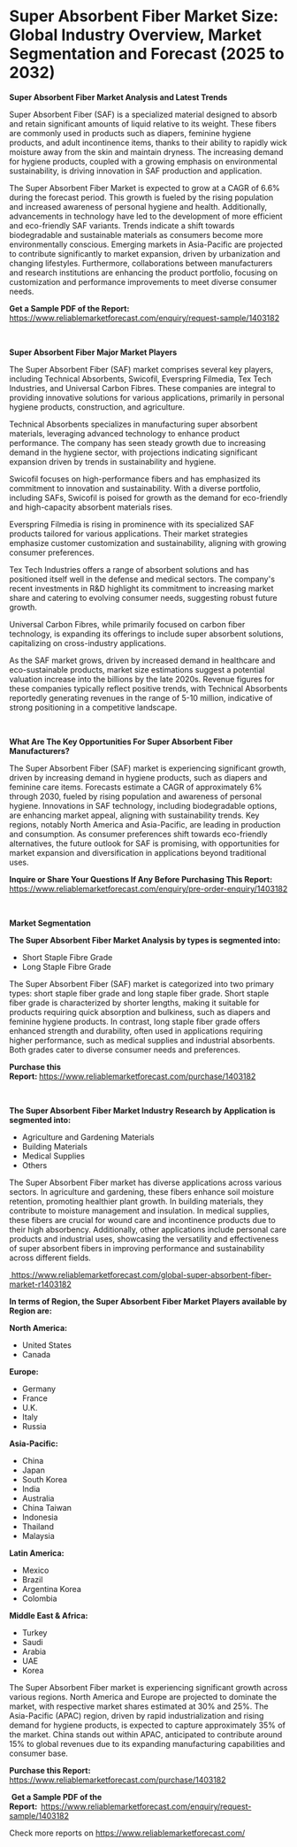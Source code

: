<p><h1>Super Absorbent Fiber Market Size: Global Industry Overview, Market Segmentation and Forecast (2025 to 2032)</h1></p><p><strong>Super Absorbent Fiber Market Analysis and Latest Trends</strong></p>
<p><p>Super Absorbent Fiber (SAF) is a specialized material designed to absorb and retain significant amounts of liquid relative to its weight. These fibers are commonly used in products such as diapers, feminine hygiene products, and adult incontinence items, thanks to their ability to rapidly wick moisture away from the skin and maintain dryness. The increasing demand for hygiene products, coupled with a growing emphasis on environmental sustainability, is driving innovation in SAF production and application.</p><p>The Super Absorbent Fiber Market is expected to grow at a CAGR of 6.6% during the forecast period. This growth is fueled by the rising population and increased awareness of personal hygiene and health. Additionally, advancements in technology have led to the development of more efficient and eco-friendly SAF variants. Trends indicate a shift towards biodegradable and sustainable materials as consumers become more environmentally conscious. Emerging markets in Asia-Pacific are projected to contribute significantly to market expansion, driven by urbanization and changing lifestyles. Furthermore, collaborations between manufacturers and research institutions are enhancing the product portfolio, focusing on customization and performance improvements to meet diverse consumer needs.</p></p>
<p><strong>Get a Sample PDF of the Report:&nbsp;</strong> <a href="https://www.reliablemarketforecast.com/enquiry/request-sample/1403182?utm_campaign=1832&utm_medium=2&utm_source=Github&utm_content=ia&utm_term=12012025&utm_id=super-absorbent-fiber">https://www.reliablemarketforecast.com/enquiry/request-sample/1403182</a></p>
<p>&nbsp;</p>
<p><strong>Super Absorbent Fiber Major Market Players</strong></p>
<p><p>The Super Absorbent Fiber (SAF) market comprises several key players, including Technical Absorbents, Swicofil, Everspring Filmedia, Tex Tech Industries, and Universal Carbon Fibres. These companies are integral to providing innovative solutions for various applications, primarily in personal hygiene products, construction, and agriculture.</p><p>Technical Absorbents specializes in manufacturing super absorbent materials, leveraging advanced technology to enhance product performance. The company has seen steady growth due to increasing demand in the hygiene sector, with projections indicating significant expansion driven by trends in sustainability and hygiene.</p><p>Swicofil focuses on high-performance fibers and has emphasized its commitment to innovation and sustainability. With a diverse portfolio, including SAFs, Swicofil is poised for growth as the demand for eco-friendly and high-capacity absorbent materials rises.</p><p>Everspring Filmedia is rising in prominence with its specialized SAF products tailored for various applications. Their market strategies emphasize customer customization and sustainability, aligning with growing consumer preferences.</p><p>Tex Tech Industries offers a range of absorbent solutions and has positioned itself well in the defense and medical sectors. The company's recent investments in R&D highlight its commitment to increasing market share and catering to evolving consumer needs, suggesting robust future growth.</p><p>Universal Carbon Fibres, while primarily focused on carbon fiber technology, is expanding its offerings to include super absorbent solutions, capitalizing on cross-industry applications. </p><p>As the SAF market grows, driven by increased demand in healthcare and eco-sustainable products, market size estimations suggest a potential valuation increase into the billions by the late 2020s. Revenue figures for these companies typically reflect positive trends, with Technical Absorbents reportedly generating revenues in the range of 5-10 million, indicative of strong positioning in a competitive landscape.</p></p>
<p>&nbsp;</p>
<p><strong>What Are The Key Opportunities For Super Absorbent Fiber Manufacturers?</strong></p>
<p><p>The Super Absorbent Fiber (SAF) market is experiencing significant growth, driven by increasing demand in hygiene products, such as diapers and feminine care items. Forecasts estimate a CAGR of approximately 6% through 2030, fueled by rising population and awareness of personal hygiene. Innovations in SAF technology, including biodegradable options, are enhancing market appeal, aligning with sustainability trends. Key regions, notably North America and Asia-Pacific, are leading in production and consumption. As consumer preferences shift towards eco-friendly alternatives, the future outlook for SAF is promising, with opportunities for market expansion and diversification in applications beyond traditional uses.</p></p>
<p><strong>Inquire or Share Your Questions If Any Before Purchasing This Report:</strong> <a href="https://www.reliablemarketforecast.com/enquiry/pre-order-enquiry/1403182?utm_campaign=1832&utm_medium=2&utm_source=Github&utm_content=ia&utm_term=12012025&utm_id=super-absorbent-fiber">https://www.reliablemarketforecast.com/enquiry/pre-order-enquiry/1403182</a></p>
<p>&nbsp;</p>
<p><strong>Market Segmentation</strong></p>
<p><strong>The Super Absorbent Fiber Market Analysis by types is segmented into:</strong></p>
<p><ul><li>Short Staple Fibre Grade</li><li>Long Staple Fibre Grade</li></ul></p>
<p><p>The Super Absorbent Fiber (SAF) market is categorized into two primary types: short staple fiber grade and long staple fiber grade. Short staple fiber grade is characterized by shorter lengths, making it suitable for products requiring quick absorption and bulkiness, such as diapers and feminine hygiene products. In contrast, long staple fiber grade offers enhanced strength and durability, often used in applications requiring higher performance, such as medical supplies and industrial absorbents. Both grades cater to diverse consumer needs and preferences.</p></p>
<p><strong>Purchase this Report:&nbsp;</strong><a href="https://www.reliablemarketforecast.com/purchase/1403182?utm_campaign=1832&utm_medium=2&utm_source=Github&utm_content=ia&utm_term=12012025&utm_id=super-absorbent-fiber">https://www.reliablemarketforecast.com/purchase/1403182</a></p>
<p>&nbsp;</p>
<p><strong>The Super Absorbent Fiber Market Industry Research by Application is segmented into:</strong></p>
<p><ul><li>Agriculture and Gardening Materials</li><li>Building Materials</li><li>Medical Supplies</li><li>Others</li></ul></p>
<p><p>The Super Absorbent Fiber market has diverse applications across various sectors. In agriculture and gardening, these fibers enhance soil moisture retention, promoting healthier plant growth. In building materials, they contribute to moisture management and insulation. In medical supplies, these fibers are crucial for wound care and incontinence products due to their high absorbency. Additionally, other applications include personal care products and industrial uses, showcasing the versatility and effectiveness of super absorbent fibers in improving performance and sustainability across different fields.</p></p>
<p><a href="https://www.reliablemarketforecast.com/global-super-absorbent-fiber-market-r1403182?utm_campaign=1832&utm_medium=2&utm_source=Github&utm_content=ia&utm_term=12012025&utm_id=super-absorbent-fiber">&nbsp;https://www.reliablemarketforecast.com/global-super-absorbent-fiber-market-r1403182</a></p>
<p><strong>In terms of Region, the Super Absorbent Fiber Market Players available by Region are:</strong></p>
<p>
    <p> <strong> North America: </strong>
        <ul>
            <li>United States</li>
            <li>Canada</li>
        </ul>
        </p> 
    <p> <strong> Europe: </strong>
        <ul>
            <li>Germany</li>
            <li>France</li>
            <li>U.K.</li>
            <li>Italy</li>
            <li>Russia</li>
        </ul>
        </p> 
    <p> <strong> Asia-Pacific: </strong>
        <ul>
            <li>China</li>
            <li>Japan</li>
            <li>South Korea</li>
            <li>India</li>
            <li>Australia</li>
            <li>China Taiwan</li>
            <li>Indonesia</li>
            <li>Thailand</li>
            <li>Malaysia</li>
        </ul>
        </p> 
    <p> <strong> Latin America: </strong>
        <ul>
            <li>Mexico</li>
            <li>Brazil</li>
            <li>Argentina Korea</li>
            <li>Colombia</li>
        </ul>
        </p> 
    <p> <strong> Middle East & Africa: </strong>
        <ul>
            <li>Turkey</li>
            <li>Saudi</li>
            <li>Arabia</li>
            <li>UAE</li>
            <li>Korea</li>
        </ul>
    </p>
    </p>
<p><p>The Super Absorbent Fiber market is experiencing significant growth across various regions. North America and Europe are projected to dominate the market, with respective market shares estimated at 30% and 25%. The Asia-Pacific (APAC) region, driven by rapid industrialization and rising demand for hygiene products, is expected to capture approximately 35% of the market. China stands out within APAC, anticipated to contribute around 15% to global revenues due to its expanding manufacturing capabilities and consumer base.</p></p>
<p><strong>Purchase this Report: </strong><a href="https://www.reliablemarketforecast.com/purchase/1403182?utm_campaign=1832&utm_medium=2&utm_source=Github&utm_content=ia&utm_term=12012025&utm_id=super-absorbent-fiber">https://www.reliablemarketforecast.com/purchase/1403182</a></p>
<p>&nbsp;<strong>Get a Sample PDF of the Report:&nbsp;&nbsp;</strong><a href="https://www.reliablemarketforecast.com/enquiry/request-sample/1403182?utm_campaign=1832&utm_medium=2&utm_source=Github&utm_content=ia&utm_term=12012025&utm_id=super-absorbent-fiber">https://www.reliablemarketforecast.com/enquiry/request-sample/1403182</a></p>
<p><strong></strong></p>
<p>Check more reports on <a href="https://www.reliablemarketforecast.com/?utm_campaign=1832&utm_medium=2&utm_source=Github&utm_content=ia&utm_term=12012025&utm_id=super-absorbent-fiber">https://www.reliablemarketforecast.com/</a></p>